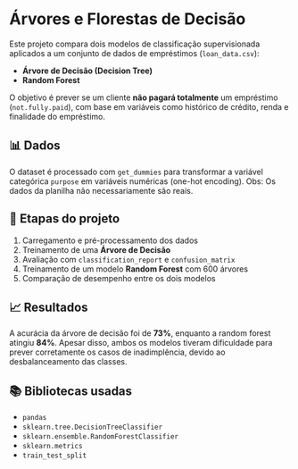 # Árvores e Florestas de Decisão

Este projeto compara dois modelos de classificação supervisionada aplicados a um conjunto de dados de empréstimos (`loan_data.csv`):

- **Árvore de Decisão (Decision Tree)**
- **Random Forest**

O objetivo é prever se um cliente **não pagará totalmente** um empréstimo (`not.fully.paid`), com base em variáveis como histórico de crédito, renda e finalidade do empréstimo.

## 📊 Dados
O dataset é processado com `get_dummies` para transformar a variável categórica `purpose` em variáveis numéricas (one-hot encoding). 
Obs: Os dados da planilha não necessariamente são reais.

## 📌 Etapas do projeto

1. Carregamento e pré-processamento dos dados
2. Treinamento de uma **Árvore de Decisão**
3. Avaliação com `classification_report` e `confusion_matrix`
4. Treinamento de um modelo **Random Forest** com 600 árvores
5. Comparação de desempenho entre os dois modelos

## 📈 Resultados

A acurácia da árvore de decisão foi de **73%**, enquanto a random forest atingiu **84%**. Apesar disso, ambos os modelos tiveram dificuldade para prever corretamente os casos de inadimplência, devido ao desbalanceamento das classes.

## 📚 Bibliotecas usadas

- `pandas`
- `sklearn.tree.DecisionTreeClassifier`
- `sklearn.ensemble.RandomForestClassifier`
- `sklearn.metrics`
- `train_test_split`


